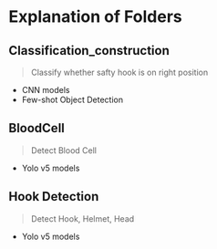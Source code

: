 # Explanation of Folders

## Classification_construction
> Classify whether safty hook is on right position
- CNN models
- Few-shot Object Detection 

## BloodCell
> Detect Blood Cell
- Yolo v5 models

## Hook Detection
> Detect Hook, Helmet, Head
- Yolo v5 models

